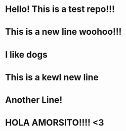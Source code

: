 # Hello! This is a test repo!!!


# This is a new line woohoo!!!


# I like dogs

# This is a kewl new line


# Another Line!


# HOLA AMORSITO!!!! <3
